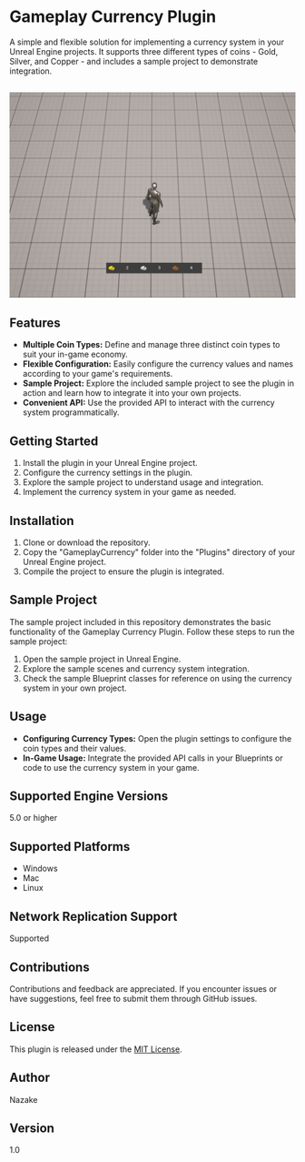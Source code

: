 # Gameplay Currency Plugin

A simple and flexible solution for implementing a currency system in your Unreal Engine projects. It supports three different types of coins - Gold, Silver, and Copper - and includes a sample project to demonstrate integration.

##
![](/Docs/Preview.JPG)

## Features

- **Multiple Coin Types:** Define and manage three distinct coin types to suit your in-game economy.
- **Flexible Configuration:** Easily configure the currency values and names according to your game's requirements.
- **Sample Project:** Explore the included sample project to see the plugin in action and learn how to integrate it into your own projects.
- **Convenient API:** Use the provided API to interact with the currency system programmatically.

## Getting Started

1. Install the plugin in your Unreal Engine project.
2. Configure the currency settings in the plugin.
3. Explore the sample project to understand usage and integration.
4. Implement the currency system in your game as needed.

## Installation

1. Clone or download the repository.
2. Copy the "GameplayCurrency" folder into the "Plugins" directory of your Unreal Engine project.
3. Compile the project to ensure the plugin is integrated.

## Sample Project

The sample project included in this repository demonstrates the basic functionality of the Gameplay Currency Plugin. Follow these steps to run the sample project:

1. Open the sample project in Unreal Engine.
2. Explore the sample scenes and currency system integration.
3. Check the sample Blueprint classes for reference on using the currency system in your own project.

## Usage

- **Configuring Currency Types:** Open the plugin settings to configure the coin types and their values.
- **In-Game Usage:** Integrate the provided API calls in your Blueprints or code to use the currency system in your game.

## Supported Engine Versions

5.0 or higher

## Supported Platforms

- Windows
- Mac
- Linux

## Network Replication Support

Supported

## Contributions

Contributions and feedback are appreciated. If you encounter issues or have suggestions, feel free to submit them through GitHub issues.

## License

This plugin is released under the [MIT License](LICENSE).

## Author

Nazake

## Version

1.0
